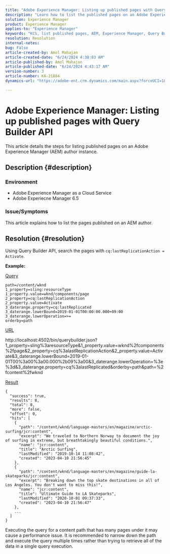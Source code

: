 ```yaml
---
title: "Adobe Experience Manager: Listing up published pages with Query Builder API"
description: "Learn how to list the published pages on an Adobe Experience Manager (AEM) author instance."
solution: Experience Manager
product: Experience Manager
applies-to: "Experience Manager"
keywords: "KCS, list published pages, AEM, Experience Manager, Query Builder API, Author instance, AEMaaCS, Experience Manager as a Cloud Service"
resolution: Resolution
internal-notes: 
bug: False
article-created-by: Amol Mahajan
article-created-date: "6/24/2024 4:38:03 AM"
article-published-by: Amol Mahajan
article-published-date: "6/24/2024 4:43:17 AM"
version-number: 3
article-number: KA-21884
dynamics-url: "https://adobe-ent.crm.dynamics.com/main.aspx?forceUCI=1&pagetype=entityrecord&etn=knowledgearticle&id=ddcd5385-e331-ef11-840a-000d3a34c086"

---
```

# Adobe Experience Manager: Listing up published pages with Query Builder API


This article details the steps for listing published pages on an Adobe Experience Manager (AEM) author instance.

## Description {#description}


### <b>Environment</b>

- Adobe Experience Manager as a Cloud Service
- Adobe Experiecne Manager 6.5




### <b>Issue/Symptoms</b>

This article explains how to list the pages published on an AEM author.


## Resolution {#resolution}


Using Query Builder API, search the pages with `cq:lastReplicationAction = Activate`.

<b>Example:</b>

<u>Query</u>


```
path=/content/wknd
1_property=sling:resourceType
1_property.value=wknd/components/page
2_property=cq:lastReplicationAction
2_property.value=Activate
3_daterange.property=cq:lastReplicated
3_daterange.lowerBound=2019-01-01T00:00:00.000+09:00
3_daterange.lowerOperation=>=
orderby=path
```


<u>URL</u>

http://localhost:4502/bin/querybuilder.json?1_property=sling%3aresourceType&1_property.value=wknd%2fcomponents%2fpage&2_property=cq%3alastReplicationAction&2_property.value=Activate&3_daterange.lowerBound=2019-01-01T00%3a00%3a00.000%2b09%3a00&3_daterange.lowerOperation=%3e%3d&3_daterange.property=cq%3alastReplicated&orderby=path&path=%2fcontent%2fwknd

<u>Result</u>


```
{
  "success": true,
  "results": 8,
  "total": 8,
  "more": false,
  "offset": 0,
  "hits": [ 
    {
      "path": "/content/wknd/language-masters/en/magazine/arctic-surfing/jcr:content",
      "excerpt": "We traveled to Northern Norway to document the joy of surfing in extreme, but breathtakingly beautiful conditions.",
      "name": "jcr:content",
      "title": "Arctic Surfing",
      "lastModified": "2019-10-14 11:08:42",
      "created": "2023-04-10 21:56:45"
    },
    {
      "path": "/content/wknd/language-masters/en/magazine/guide-la-skateparks/jcr:content",
      "excerpt": "Breaking down the top skate destinations in all of Los Angeles. You don't want to miss this!",
      "name": "jcr:content",
      "title": "Ultimate Guide to LA Skateparks",
      "lastModified": "2020-10-01 09:37:33",
      "created": "2023-04-10 21:56:47"
    },
    ...
  ] 
}
```


Executing the query for a content path that has many pages under it may cause a performance issue. It is recommended to narrow down the path and execute the query multiple times rather than trying to retrieve all of the data in a single query execution.
